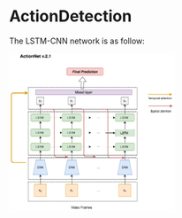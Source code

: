 # ActionDetection

The LSTM-CNN network is as follow:

<img src="docs/ActionNetAttention.png" alt="Action" style="width: 300px;"/>
